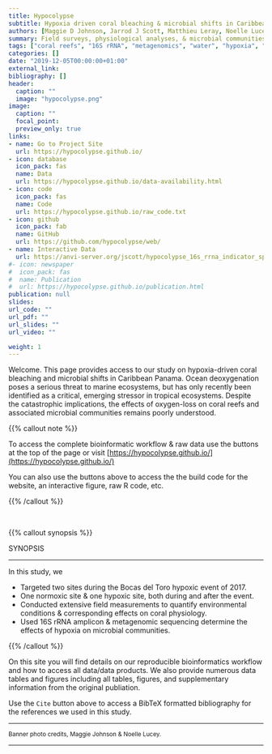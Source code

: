```yaml
---
title: Hypocolypse
subtitle: Hypoxia driven coral bleaching & microbial shifts in Caribbean Panama
authors: [Maggie D Johnson, Jarrod J Scott, Matthieu Leray, Noelle Lucey, Lucia Rodriguez, William Wied, Andrew H Altieri]
summary: Field surveys, physiological analyses, & microbial communities during a marine hypoxic event.
tags: ["coral reefs", "16S rRNA", "metagenomics", "water", "hypoxia", "Bocas del Toro", "microbes"]
categories: []
date: "2019-12-05T00:00:00+01:00"
external_link:
bibliography: []
header:
  caption: ""
  image: "hypocolypse.png"
image:
  caption: ""
  focal_point:
  preview_only: true
links:
- name: Go to Project Site
  url: https://hypocolypse.github.io/
- icon: database
  icon_pack: fas
  name: Data
  url: https://hypocolypse.github.io/data-availability.html
- icon: code
  icon_pack: fas
  name: Code
  url: https://hypocolypse.github.io/raw_code.txt
- icon: github
  icon_pack: fab
  name: GitHub
  url: https://github.com/hypocolypse/web/
- name: Interactive Data
  url: https://anvi-server.org/jscott/hypocolypse_16s_rrna_indicator_species_analysis
#- icon: newspaper
#  icon_pack: fas
#  name: Publication
#  url: https://hypocolypse.github.io/publication.html
publication: null
slides:
url_code: ""
url_pdf: ""
url_slides: ""
url_video: ""

weight: 1
---
```


Welcome. This page provides access to our study on hypoxia-driven coral bleaching and microbial shifts in Caribbean Panama. Ocean deoxygenation poses a serious threat to marine ecosystems, but has only recently been identified as a critical, emerging stressor in tropical ecosystems. Despite the catastrophic implications, the effects of oxygen-loss on coral reefs and associated microbial communities remains poorly understood.

{{% callout note %}}

To access the complete bioinformatic workflow & raw data use the buttons at the top of the page or visit
[https://hypocolypse.github.io/](https://hypocolypse.github.io/)

You can also use the buttons above to access the the build code for the website, an interactive figure, raw R code, etc. 

{{% /callout %}}


<br/>

{{% callout synopsis %}}

SYNOPSIS
<hr>
In this study, we

- Targeted two sites during the Bocas del Toro hypoxic event of 2017.
- One normoxic site & one hypoxic site, both during and after the event.
- Conducted extensive field measurements to quantify environmental conditions &  corresponding effects on coral physiology.
- Used 16S rRNA amplicon & metagenomic sequencing determine the effects of hypoxia on microbial communities.

{{% /callout %}}

On this site you will find details on our reproducible bioinformatics workflow and how to access all data/data products. We also provide numerous data tables and figures including all tables, figures, and supplementary information from the original publiation.

Use the `Cite` button above to access a BibTeX formatted bibliography for the references we used in this study.

<hr>

<p><small>
Banner photo credits, Maggie Johnson & Noelle Lucey. 
</small></p>

<hr>
